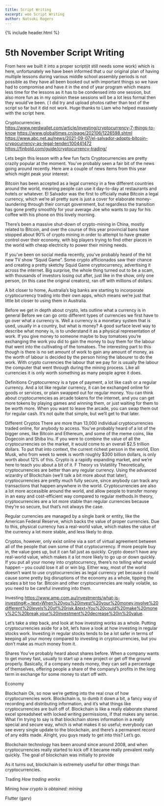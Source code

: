 ```yaml
---
title: Script Writing
excerpt: woo Script Writing
author: Natsuki Rogers
---
```

{% include header.html %}

# 5th November Script Writing

From here we built it into a proper script(it still needs some work) which is here, unfortunately we have been informed that u our original plan of having multiple lessons during various middle school assembly periods is not possible as they have all been booked out with important things so we have had to compromise and have it in the end of year program which means less time for the lessons as it has to be condensed into one session, but also more fun as in my opinion these sessions will be a lot less formal then they would’ve been. ( I did try and upload photos rather than text of the script so far but it did not work. Huge thanks to Liam who helped massively with the script here.

Cryptocurrencies
https://www.nerdwallet.com/article/investing/cryptocurrency-7-things-to-know
https://www.globaltimes.cn/page/202106/1226598.shtml
https://www.abc.net.au/news/2021-09-07/el-salvador-adopts-bitcoin-crypocurrency-as-legal-tender/100441472
https://finbold.com/guide/cryptocurrency-trading/

Lets begin this lesson with a few fun facts
Cryptocurrencies are pretty crazily popular at the moment. You’ve probably seen a fair bit of the news going around recently. Here are a couple of news items from this year which might peak your interest:

Bitcoin has been accepted as a legal currency in a few different countries around the world, meaning people can use it day-to-day at restaurants and hotels or whatever. El Salvador was the first to officially make Bitcoin a legal currency, which we’re all pretty sure is just a cover for elaborate money-laundering through their corrupt government, but regardless the transition has gone pretty smoothly for your average Joe who wants to pay for his coffee with his phone on this lovely morning.

There’s been a massive shut-down of crypto-mining in China, mostly related to Bitcoin, and over the course of this year provincial bans have stopped about 90% of crypto mining in order to attempt to have greater control over their economy, with big players trying to find other places in the world with cheap electricity to power their mining needs.

If you’ve been on social media recently, you’ve probably heard of the hit new TV show “Squid Game”. Some crypto afficionados saw their chance and creating a pretty sketchy Squid Game cryptocurrency, advertising it across the internet. Big surprise, the whole thing turned out to be a scam, with thousands of investors losing out after, just like in the show, only one person, (in this case the original creators), ran off with millions of dollars.

A bit closer to home, Australia’s big banks are starting to incorporate cryptocurrency trading into their own apps, which means we’re just that little bit closer to using them in Australia.

Before we get in depth about crypto, lets outline what a currency is in general
Before we can go onto different types of currencies we first have to go over what a currency is. Well a currency is a monetary system that is used, usually in a country, but what is money? A good surface level way to describe what money is, is to understand it as a physical representation of work. If you give money to someone maybe to buy tomatoes you’re exchanging the work you did to gain the money to buy them for the labour that went into the cultivating of the tomatoes. The interesting part to this though is there is no set amount of work to gain any amount of money, as the worth of labour is decided by the person hiring the labourer to do the work. With crypto currencies the labour that we pay for is usually the labour the computer that went through during the mining process. Like all currencies it is only worth something as many people agree it does.







Definitions
Cryptocurrency is a type of payment, a lot like cash or a regular currency. And a lot like regular currency, it can be exchanged online for goods or services, or plain swapped out for regular money. You can think about cryptocurrencies as arcade tokens for the internet, and you can get more tokens by playing games and winning them, or just waiting for them to be worth more. When you want to leave the arcade, you can swap them out for regular cash. It’s not quite that simple, but we’ll get to that later.

Different Cryptos
There are more than 13,000 individual cryptocurrencies traded online, for anybody to access. You’ve probably heard of a lot of the bigger ones, like Bitcoin and Ethereum, and some of the meme coins, like Dogecoin and Shiba Inu. If you were to combine the value of all the cryptocurrencies on the market, it would come to an overall $2.5 trillion dollars. To put that into context, the current richest person in the world, Elon Musk, who from week to week is worth roughly $300 billion dollars, is only worth about 12% of this. Crypto is a rapidly expanding market, and we’re here to teach you about a bit of it.
F
Theory vs Volatility
Theoretically, cryptocurrencies are better than any regular currency. Using the advanced wizardry of Blockchain (we’ll talk a bit more about that later), cryptocurrencies are pretty much fully secure, since anybody can track any transactions that happen anywhere in the world. Cryptocurrencies are also a lot more accessible around the world, and allow people to transfer money in an easy and cost-efficient way compared to regular methods.In theory, cryptocurrencies are a lot more stable than regular currencies because they’re so secure, but that’s not always the case.

Regular currencies are managed by a single bank or entity, like the American Federal Reserve, which backs the value of proper currencies. Due to this, physical currency has a real-world value, which makes the value of the currency a lot more stable, and less likely to drop.

Cryptos, however, only exist online via a sort of virtual agreement between all of the people that own some of that cryptocurrency. If more people buy in, the value goes up, but it can fall just as quickly. Crypto doesn’t have any real-world value, which makes it a lot more likely to go up or down quickly. If you put all your money into cryptocurrency, there’s no telling what would happen – you could lose it all or win big. Either way, most of the world doesn’t want to use cryptocurrencies as legal currency yet because it could cause some pretty big disruptions of the economy as a whole, tipping the scales a bit too far. Bitcoin and other cryptocurrencies are really volatile, so you need to be careful investing into them.







Investing
https://www.amp.com.au/investments/what-is-investing#:~:text=When%20you%20invest%20your%20money,involve%20different%20levels%20of%20risk.&text=You%20could%20make%20money%2C%20break,your%20investment%20decrease%20in%20value.

Let’s take a step back, and look at how investing works as a whole. Putting cryptocurrencies aside for a bit, let’s have a look at how investing in regular stocks work. Investing in regular stocks tends to be a lot safer in terms of keeping all your money compared to investing in cryptocurrencies, but you don’t make as much money from it.

Shares
You’ve probably heard about shares before. When a company wants to get money fast, usually to start up a new project or get off the ground properly. Basically, if a company needs money, they can sell a percentage of themselves, offering people a share of the company’s profits in the long term in exchange for some money to start off with.

Economy




Blockchain
Ok, so now we’re getting into the real crux of how cryptocurrencies work. Blockchain is, to dumb it down a bit, a fancy way of recording and distributing information, and it’s what things like cryptocurrencies are built off of. Blockchain is like a really elaborate shared excel spreadsheet with locked writing permissions, if that makes any sense. What I’m trying to say is that blockchain stores information in a really special and secure way, which is what makes it so useful; everybody can see every single update to the blockchain, and there’s a permanent record of any edits made. Alright, you guys ready to get into this? Let’s go.

Blockchain technology has been around since around 2008, and when cryptocurrencies really started to kick off it became really prevalent really quickly. The goal of blockchain was initially to provide


As it turns out, blockchain is extremely useful for other things than cryptocurrencies.

Trading
*How trading works*


Mining
*how crypto is obtained: mining*





Flutter (garv)
